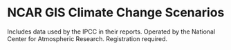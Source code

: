 # NCAR GIS Climate Change Scenarios

Includes data used by the IPCC in their reports. Operated by the National Center for Atmospheric Research. Registration required.

